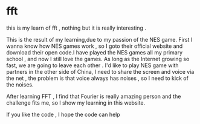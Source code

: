 # fft

this is my learn of fft , nothing but it is really interesting . 

This is the result of my learning,due to my passion of the NES game. First I wanna know how NES games work , so I goto their official website and download their open code.I have played the NES games all my primary school , and now I still love the games. As long as the Internet growing so fast, we are going to leave each other . I'd like to play NES game with partners in the other side of China, I need to share the screen and voice via the net , the problem is that voice always has noises , so I need to kick of the noises.

After learning FFT , I find that Fourier is really amazing person and the challenge fits me, so I show my learning in this website.

If you like the code , I hope the code can help
